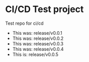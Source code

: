 # CI/CD Test project

Test repo for ci/cd

- This was: release/v0.0.1
- This was: release/v0.0.2
- This was: release/v0.0.3
- This was: release/v0.0.4
- This is: release/v0.0.5
